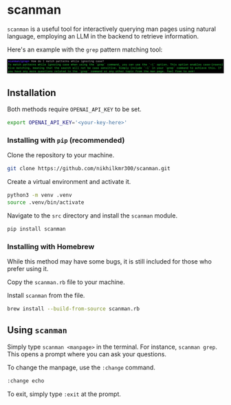 # scanman

`scanman` is a useful tool for interactively querying man pages using natural
language, employing an LLM in the backend to retrieve information.

Here's an example with the `grep` pattern matching tool:

![example](example.png)

## Installation

Both methods require `OPENAI_API_KEY` to be set.

```bash
export OPENAI_API_KEY='<your-key-here>'
```

### Installing with `pip` (recommended)

Clone the repository to your machine.

```bash
git clone https://github.com/nikhilkmr300/scanman.git
```

Create a virtual environment and activate it.

```bash
python3 -m venv .venv
source .venv/bin/activate
```

Navigate to the `src` directory and install the `scanman` module.

```bash
pip install scanman
```

### Installing with Homebrew

While this method may have some bugs, it is still included for those who prefer
using it.

Copy the `scanman.rb` file to your machine.

Install `scanman` from the file.

```bash
brew install --build-from-source scanman.rb
```

## Using `scanman`

Simply type `scanman <manpage>` in the terminal. For instance, `scanman grep`.
This opens a prompt where you can ask your questions.

To change the manpage, use the `:change` command.

```bash
:change echo
```

To exit, simply type `:exit` at the prompt.
